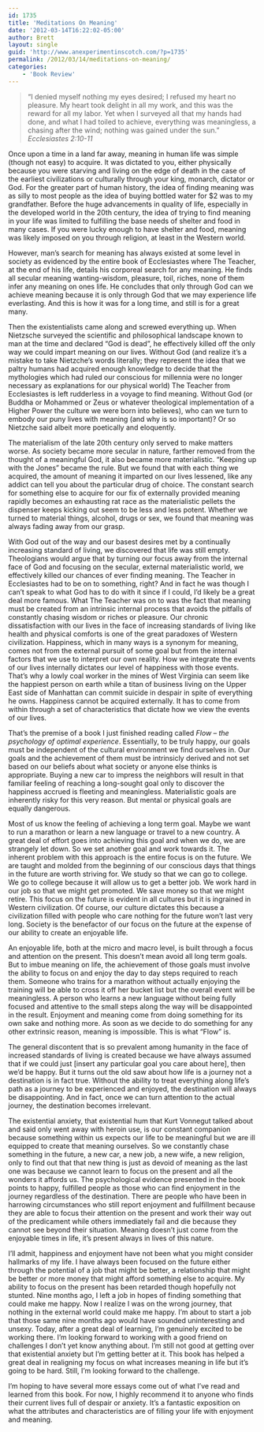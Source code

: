 ```yaml
---
id: 1735
title: 'Meditations On Meaning'
date: '2012-03-14T16:22:02-05:00'
author: Brett
layout: single
guid: 'http://www.anexperimentinscotch.com/?p=1735'
permalink: /2012/03/14/meditations-on-meaning/
categories:
    - 'Book Review'
---
```


> “I denied myself nothing my eyes desired; I refused my heart no pleasure. My heart took delight in all my work, and this was the reward for all my labor. Yet when I surveyed all that my hands had done, and what I had toiled to achieve, everything was meaningless, a chasing after the wind; nothing was gained under the sun.” *Ecclesiastes 2:10-11*

Once upon a time in a land far away, meaning in human life was simple (though not easy) to acquire. It was dictated to you, either physically because you were starving and living on the edge of death in the case of the earliest civilizations or culturally through your king, monarch, dictator or God. For the greater part of human history, the idea of finding meaning was as silly to most people as the idea of buying bottled water for $2 was to my grandfather. Before the huge advancements in quality of life, especially in the developed world in the 20th century, the idea of trying to find meaning in your life was limited to fulfilling the base needs of shelter and food in many cases. If you were lucky enough to have shelter and food, meaning was likely imposed on you through religion, at least in the Western world.

However, man’s search for meaning has always existed at some level in society as evidenced by the entire book of Ecclesiastes where The Teacher, at the end of his life, details his corporeal search for any meaning. He finds all secular meaning wanting-wisdom, pleasure, toil, riches, none of them infer any meaning on ones life. He concludes that only through God can we achieve meaning because it is only through God that we may experience life everlasting. And this is how it was for a long time, and still is for a great many.

Then the existentialists came along and screwed everything up. When Nietzsche surveyed the scientific and philosophical landscape known to man at the time and declared “God is dead”, he effectively killed off the only way we could impart meaning on our lives. Without God (and realize it’s a mistake to take Nietzche’s words literally; they represent the idea that we paltry humans had acquired enough knowledge to decide that the mythologies which had ruled our conscious for millennia were no longer necessary as explanations for our physical world) The Teacher from Ecclesiastes is left rudderless in a voyage to find meaning. Without God (or Buddha or Mohammed or Zeus or whatever theological implementation of a Higher Power the culture we were born into believes), who can we turn to embody our puny lives with meaning (and why is so important)? Or so Nietzche said albeit more poetically and eloquently.

The materialism of the late 20th century only served to make matters worse. As society became more secular in nature, farther removed from the thought of a meaningful God, it also became more materialistic. “Keeping up with the Jones” became the rule. But we found that with each thing we acquired, the amount of meaning it imparted on our lives lessened, like any addict can tell you about the particular drug of choice. The constant search for something else to acquire for our fix of externally provided meaning rapidly becomes an exhausting rat race as the materialistic pellets the dispenser keeps kicking out seem to be less and less potent. Whether we turned to material things, alcohol, drugs or sex, we found that meaning was always fading away from our grasp.

With God out of the way and our basest desires met by a continually increasing standard of living, we discovered that life was still empty. Theologians would argue that by turning our focus away from the internal face of God and focusing on the secular, external materialistic world, we effectively killed our chances of ever finding meaning. The Teacher in Ecclesiastes had to be on to something, right? And in fact he was though I can’t speak to what God has to do with it since if I could, I’d likely be a great deal more famous. What The Teacher was on to was the fact that meaning must be created from an intrinsic internal process that avoids the pitfalls of constantly chasing wisdom or riches or pleasure. Our chronic dissatisfaction with our lives in the face of increasing standards of living like health and physical comforts is one of the great paradoxes of Western civilization. Happiness, which in many ways is a synonym for meaning, comes not from the external pursuit of some goal but from the internal factors that we use to interpret our own reality. How we integrate the events of our lives internally dictates our level of happiness with those events. That’s why a lowly coal worker in the mines of West Virginia can seem like the happiest person on earth while a titan of business living on the Upper East side of Manhattan can commit suicide in despair in spite of everything he owns. Happiness cannot be acquired externally. It has to come from within through a set of characteristics that dictate how we view the events of our lives.

That’s the premise of a book I just finished reading called *Flow – the psychology of optimal experience*. Essentially, to be truly happy, our goals must be independent of the cultural environment we find ourselves in. Our goals and the achievement of them must be intrinsicly derived and not set based on our beliefs about what society or anyone else thinks is appropriate. Buying a new car to impress the neighbors will result in that familiar feeling of reaching a long-sought goal only to discover the happiness accrued is fleeting and meaningless. Materialistic goals are inherently risky for this very reason. But mental or physical goals are equally dangerous.

Most of us know the feeling of achieving a long term goal. Maybe we want to run a marathon or learn a new language or travel to a new country. A great deal of effort goes into achieving this goal and when we do, we are strangely let down. So we set another goal and work towards it. The inherent problem with this approach is the entire focus is on the future. We are taught and molded from the beginning of our conscious days that things in the future are worth striving for. We study so that we can go to college. We go to college because it will allow us to get a better job. We work hard in our job so that we might get promoted. We save money so that we might retire. This focus on the future is evident in all cultures but it is ingrained in Western civilization. Of course, our culture dictates this because a civilization filled with people who care nothing for the future won’t last very long. Society is the benefactor of our focus on the future at the expense of our ability to create an enjoyable life.

An enjoyable life, both at the micro and macro level, is built through a focus and attention on the present. This doesn’t mean avoid all long term goals. But to imbue meaning on life, the achievement of those goals must involve the ability to focus on and enjoy the day to day steps required to reach them. Someone who trains for a marathon without actually enjoying the training will be able to cross it off her bucket list but the overall event will be meaningless. A person who learns a new language without being fully focused and attentive to the small steps along the way will be disappointed in the result. Enjoyment and meaning come from doing something for its own sake and nothing more. As soon as we decide to do something for any other extrinsic reason, meaning is impossible. This is what “Flow” is.

The general discontent that is so prevalent among humanity in the face of increased standards of living is created because we have always assumed that if we could just \[insert any particular goal you care about here\], then we’d be happy. But it turns out the old saw about how life is a journey not a destination is in fact true. Without the ability to treat everything along life’s path as a journey to be experienced and enjoyed, the destination will always be disappointing. And in fact, once we can turn attention to the actual journey, the destination becomes irrelevant.

The existential anxiety, that existential hum that Kurt Vonnegut talked about and said only went away with heroin use, is our constant companion because something within us expects our life to be meaningful but we are ill equipped to create that meaning ourselves. So we constantly chase something in the future, a new car, a new job, a new wife, a new religion, only to find out that that new thing is just as devoid of meaning as the last one was because we cannot learn to focus on the present and all the wonders it affords us. The psychological evidence presented in the book points to happy, fulfilled people as those who can find enjoyment in the journey regardless of the destination. There are people who have been in harrowing circumstances who still report enjoyment and fulfillment because they are able to focus their attention on the present and work their way out of the predicament while others immediately fail and die because they cannot see beyond their situation. Meaning doesn’t just come from the enjoyable times in life, it’s present always in lives of this nature.

I’ll admit, happiness and enjoyment have not been what you might consider hallmarks of my life. I have always been focused on the future either through the potential of a job that might be better, a relationship that might be better or more money that might afford something else to acquire. My ability to focus on the present has been retarded though hopefully not stunted. Nine months ago, I left a job in hopes of finding something that could make me happy. Now I realize I was on the wrong journey, that nothing in the external world could make me happy. I’m about to start a job that those same nine months ago would have sounded uninteresting and unsexy. Today, after a great deal of learning, I’m genuinely excited to be working there. I’m looking forward to working with a good friend on challenges I don’t yet know anything about. I’m still not good at getting over that existential anxiety but I’m getting better at it. This book has helped a great deal in realigning my focus on what increases meaning in life but it’s going to be hard. Still, I’m looking forward to the challenge.

I’m hoping to have several more essays come out of what I’ve read and learned from this book. For now, I highly recommend it to anyone who finds their current lives full of despair or anxiety. It’s a fantastic exposition on what the attributes and characteristics are of filling your life with enjoyment and meaning.